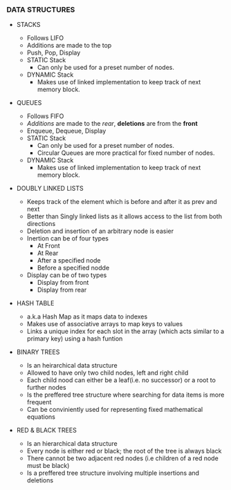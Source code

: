 ### DATA STRUCTURES
- STACKS
  - Follows LIFO
  - Additions are made to the top
  - Push, Pop, Display
  - STATIC Stack
    - Can only be used for a preset number of nodes.
  - DYNAMIC Stack
    - Makes use of linked implementation to keep track of next memory block.
    
- QUEUES
  - Follows FIFO
  - *Additions* are made to the *rear*, **deletions** are from the **front**
  - Enqueue, Dequeue, Display
  - STATIC Stack
    - Can only be used for a preset number of nodes.
    - Circular Queues are more practical for fixed number of nodes.
  - DYNAMIC Stack
    - Makes use of linked implementation to keep track of next memory block.
    
- DOUBLY LINKED LISTS
  - Keeps track of the element which is before and after it as prev and next
  - Better than Singly linked lists as it allows access to the list from both directions
  - Deletion and insertion of an arbitrary node is easier
  - Inertion can be of four types
    - At Front
    - At Rear
    - After a specified node
    - Before a specified nodde
  - Display can be of two types
    - Display from front
    - Display from rear

- HASH TABLE
  - a.k.a Hash Map as it maps data to indexes
  - Makes use of associative arrays to map keys to values
  - Links a unique index for each slot in the array (which acts similar to a primary key) using a hash funtion

- BINARY TREES
  - Is an heirarchical data structure
  - Allowed to have only two child nodes, left and right child
  - Each child nood can either be a leaf(i.e. no successor) or a root to further nodes
  - Is the preffered tree structure where searching for data items is more frequent
  - Can be conviniently used for representing fixed mathematical equations
  
- RED & BLACK TREES
  - Is an hierarchical data structure
  - Every node is either red or black; the root of the tree is always black
  - There cannot be two adjacent red nodes (i.e children of a red node must be black)
  - Is a preffered tree structure involving multiple insertions and deletions
  
